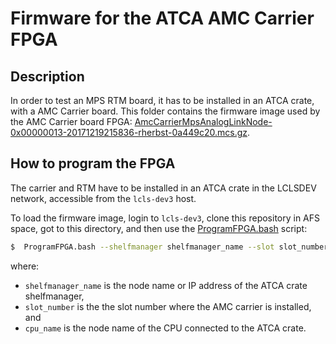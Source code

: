 # Firmware for the ATCA AMC Carrier FPGA

## Description

In order to test an MPS RTM board, it has to be installed in an ATCA crate, with a AMC Carrier board. This folder contains the firmware image used by the AMC Carrier board FPGA: [AmcCarrierMpsAnalogLinkNode-0x00000013-20171219215836-rherbst-0a449c20.mcs.gz](AmcCarrierMpsAnalogLinkNode-0x00000013-20171219215836-rherbst-0a449c20.mcs.gz).

## How to program the FPGA

The carrier and RTM have to be installed in an ATCA crate in the LCLSDEV network, accessible from the `lcls-dev3` host.

To load the firmware image, login to `lcls-dev3`, clone this repository in AFS space, got to this directory, and then use the [ProgramFPGA.bash](https://github.com/slaclab/ProgramFPGA) script:
```bash
$  ProgramFPGA.bash --shelfmanager shelfmanager_name --slot slot_number -cpu cpu_name --mcs ./AmcCarrierMpsAnalogLinkNode-0x00000013-20171219215836-rherbst-0a449c20.mcs.gz
```

where:
- `shelfmanager_name` is the node name or IP address of the ATCA crate shelfmanager,
- `slot_number` is the the slot number where the AMC carrier is installed, and
- `cpu_name` is the node name of the CPU connected to the ATCA crate.